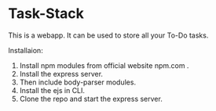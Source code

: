 # Task-Stack
This is a webapp. It can be used to store all your To-Do tasks. 

Installaion:
1. Install npm modules from official website npm.com .
2. Install the express server.
3. Then include body-parser modules.
4. Install the ejs in CLI.
5. Clone the repo and start the express server.